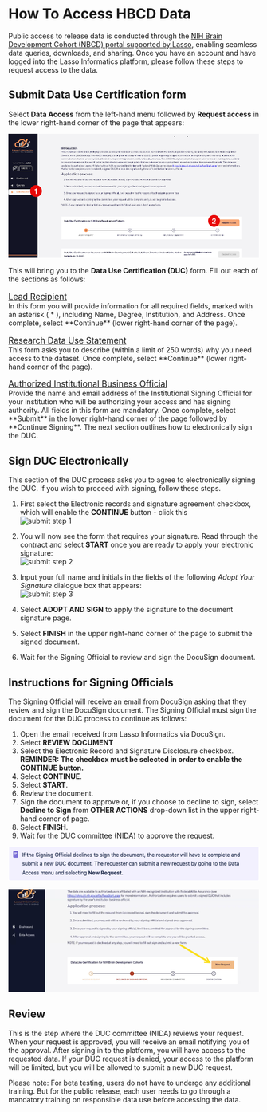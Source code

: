# How To Access HBCD Data
Public access to release data is conducted through the [NIH Brain Development Cohort (NBCD) portal supported by Lasso](https://nbdc-hbcd-beta.lassoinformatics.com), enabling seamless data queries, downloads, and sharing. Once you have an account and have logged into the Lasso Informatics platform, please follow these steps to request access to the data.

## Submit Data Use Certification form

Select **Data Access** from the left-hand menu followed by **Request access** in the lower right-hand corner of the page that appears:

![](data_access/data_access_tab.png)

This will bring you to the **Data Use Certification (DUC)** form. Fill out each of the sections as follows:

<p style="margin-bottom: 0; padding-bottom: 0; font-size: 1.2em"><u>Lead Recipient</u></p>
In this form you will provide information for all required fields, marked with an asterisk ( * ), including Name, Degree, Institution, and Address. Once complete, select **Continue** (lower right-hand corner of the page).

<p style="margin-bottom: 0; padding-bottom: 0; font-size: 1.2em"><u>Research Data Use Statement</u></p>
This form asks you to describe (within a limit of 250 words) why you need access to the dataset. Once complete, select **Continue** (lower right-hand corner of the page).

<p style="margin-bottom: 0; padding-bottom: 0; font-size: 1.2em"><u>Authorized Institutional Business Official</u></p>
Provide the name and email address of the Institutional Signing Official for your institution who will be authorizing your access and has signing authority. All fields in this form are mandatory. Once complete, select **Submit** in the lower right-hand corner of the page followed by **Continue Signing**. The next section outlines how to electronically sign the DUC.

## Sign DUC Electronically
This section of the DUC process asks you to agree to electronically signing the DUC. If you wish to proceed with signing, follow these steps.

<ol>
    <p>
    <li>First select the Electronic records and signature agreement checkbox, which will enable the <b>CONTINUE</b> button - click this<br><img src="submit_step1.png" alt="submit step 1"></li>
    </p>
    <p>
    <li>You will now see the form that requires your signature. Read through the contract and select <b>START</b> once you are ready to apply your electronic signature:<br><img src="data_access_9.png" alt="submit step 2"></li>
    </p>
    <p>
    <li>Input your full name and initials in the fields of the following <i>Adopt Your Signature</i> dialogue box that appears:<br><img src="data_access_10.png" alt="submit step 3"></li>
    </p>
    <p>
    <li>Select <b>ADOPT AND SIGN</b> to apply the signature to the document signature page.</li>
    </p>
    <p>
    <li>Select <b>FINISH</b> in the upper right-hand corner of the page to submit the signed document.</li>
    </p>
    <p>
    <li>Wait for the Signing Official to review and sign the DocuSign document.</li>
    </p>
</ol>

## Instructions for Signing Officials
The Signing Official will receive an email from DocuSign asking that they review and sign the DocuSign document. The Signing Official must sign the document for the DUC process to continue as follows: 

<ol>
    <li>Open the email received from Lasso Informatics via DocuSign.</li>
    <li>Select <b>REVIEW DOCUMENT</b></li>
    <li>Select the Electronic Record and Signature Disclosure checkbox. <b>REMINDER: The checkbox must be selected in order to enable the CONTINUE button.</b></li>
    <li>Select <b>CONTINUE</b>.</li>
    <li>Select <b>START</b>.</li>
    <li>Review the document.</li>    
    <li>Sign the document to approve or, if you choose to decline to sign, select <b>Decline to Sign</b> from <b>OTHER ACTIONS</b> drop-down list in the upper right-hand corner of page.</li> 
    <li>Select <b>FINISH</b>.</li>     
    <li>Wait for the DUC committee (NIDA) to approve the request.</li> 
</ol>


![](data_access/data_access_13.png)

![](data_access/data_access_15.png)

## Review
This is the step where the DUC committee (NIDA) reviews your request. When your request is approved, you will receive an email notifying you of the approval. After signing in to the platform, you will have access to the requested data. If your DUC request is denied, your access to the platform will be limited, but you will be allowed to submit a new DUC request.

Please note: For beta testing, users do not have to undergo any additional training. But for the public release, each user needs to go through a mandatory training on responsible data use before accessing the data.  

